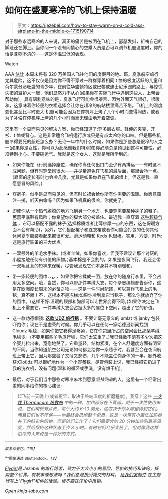 # 如何在盛夏寒冷的飞机上保持温暖

> 原文：<https://jezebel.com/how-to-stay-warm-on-a-cold-ass-airplane-in-the-middle-o-1715190714>

对于那些永远寒冷的人来说，真正的痛苦是被困在飞机上，瑟瑟发抖，祈祷自己的脚趾还在脚上。当你问一个没有同情心的空乘人员是否可以调节机舱温度时，你的话是含糊不清的——这是体温过低的表现。

Watch

AAA [估计](http://www.usatoday.com/story/travel/destinations/2015/06/25/more-americans-will-travel-this-fourth-of-july/29267311/) 本周末将有 320 万美国人飞往他们的度假目的地。耶。夏季航空旅行尤其危险，这不仅仅是因为你不得不穿过一群群穿着相同 t 恤的极度活跃的儿童和荷尔蒙分泌旺盛的青少年，在前往华盛顿特区或巴黎或迪士尼乐园的路上，与惊慌失措的监护人一起，他们显然力不从心(如果你在实际飞行中遇到这些人，上帝会帮助你)。具有讽刺意味的是，夏季飞行可能会很艰苦，因为外面天气很好，很暖和，这意味着你轻便的衣柜选择会让你在超冷的航站楼里痛苦不堪。飞机上的温度变化甚至比平时更大:机舱可能会因为在停机坪上烤了几个小时而变得闷热，或者为了补偿在停机坪上烤的几个小时而毫无理由地开着空调。

这里有一个显而易见的解决方案，你已经知道了:穿多层衣服。轻便的夹克、开衫、t 恤或背心。这是非常适合飞机运行热或只是有点太冷你的口味。但是那些机舱冷得要死的航班怎么办？无论一年中的什么时候，如果你是那些总是很冷的人之一(如果你是女性，你可以为此感谢我们特别的)你必须总是预见到这种可能性。必须特别小心。不要碰运气。我就是这个女人，这就是我所学到的。

*   如果你能在飞行前选择座位，确保你离任何出口门至少有两排远——有时这不成问题，但有时穿堂风很大——并尽量避免在飞机的最后面，那里会冷一点。(靠窗的座位有时也会冷几度，尤其是如果你靠在飞机的墙上，但这是我一直愿意冒的风险。)

*   穿裤子。似乎是显而易见的，但有时长裙会给你所有你需要的温暖。你愿意孤注一掷，听天由命吗？因为如果飞机真的很冷，你就完了。

*   即使你从一个热气腾腾的地方飞到另一个地方，也要穿需要某种袜子的鞋子。芭蕾平底鞋有风险；你希望你的脚大部分被盖住。最近我一直穿着 [这种超级气体](http://www.zappos.com/superga-2750-cotu-classic-grey-sage) ，它可以搭配不露的袜子(选择棉质或者比薄纱厚一点的东西，这在保暖方面不会有帮助)，另外，它们搭配裙子和连衣裙或者你可能会打包的任何其他休闲夏季服装看起来都很可爱。滑运动鞋和 Keds 也很棒。实用、方便、时尚:这是旅行装备的三大优点。

*   一双额外的羊毛水手袜。(或者羊绒，如果你喜欢，但我不建议让那个讨厌的小屋接触任何有价值的织物。)基本棉是不会割的。如果是夜间飞行，我还会带一双毛茸茸的短袜来保暖，尽管我发现它们本身并不特别暖和。

*   带一条轻便的围巾、、[、](http://www.zappos.com/women-scarves/COfWARCK1wHAAQHiAgMBAhg.zso)、，如果你把它揉成一团，放在你的随身行李里，不会占用太多空间。哦，当然，你可以带那件羊绒大衣，每个杂志编辑都告诉你，这是在欧洲度长周末的必备之物——这是一件时尚配饰，可以兼作飞机上的毛毯，真不赖！不，这根本不是冻糕:如果你冷到拿它当毯子，那么你就放弃了你的围巾。(这样不好:温暖的颈部和胸部可以让世界变得不同。)如果你决定在飞机上不需要它，一件羊绒大衣会占据太多的座位下空间，超出了它的价值。

*   这一款功德帽锁: [**这款 UDZ 旅行毯**](http://www.amazon.com/Cl%C3%B6udz-Compact-Travel-Blanket-Navy/dp/B00L1ARRPE?asc_campaign=InlineText&asc_refurl=https://jezebel.com/how-to-stay-warm-on-a-cold-ass-airplane-in-the-middle-o-1715190714&asc_source=&tag=kinjajezebellink-20) 。不要让毫无意义的 umlat 或 janky 包装吓跑你；现在不是虚荣的时候。你几乎可以在任何一家哈德逊新闻找到 Cloüdz 毛毯，如果你把它卷得足够紧，它在你包里所占的空间会比那条羊绒毛毯少。(不要用那些羊毛旅行毯，它们太笨重了。)我已经数不清有多少次把这个婴儿拉出来，宽慰地哭了。它重量轻，结构紧凑，在个人舒适度方面有明显的不同。当你知道航空公司无论如何都会给你一条毯子时，我甚至会在夜间航班上带上它，因为那些毯子又薄又悲伤，几乎不能盖住你身体的一半。额外收获:Cloüdz 可以很好地作为一个小野餐毯，尽管包装上说，我已经把它扔进了我的洗衣机，没有问题(温和的循环或手洗，没有烘干机)。
*   最后，对于我们当中那些对寒冷麻木到愿意*坚持到底*的人，这里有一个经常出差的同事给你的核心建议:

> 起飞前一天晚上(或者更早，取决于终端温度的折磨程度)，我穿上这些 [*一次性 Thermacare 热敷布*](http://www.amazon.com/ThermaCare-Lower-Wraps-Large-XL-2-Count/dp/B001G7QUXW?asc_campaign=InlineText&asc_refurl=https://jezebel.com/how-to-stay-warm-on-a-cold-ass-airplane-in-the-middle-o-1715190714&asc_source=&tag=kinjajezebellink-20) *中的一种，加热部分在下背部。对于一次性使用来说，它们稍微有点贵，每个大约 6-10 美元，这取决于你从哪里得到它们。而且它们也不环保——你最终会扔掉整个包裹，这是一块带有小魔法加热器补丁的结实的织物。但是他们工作了！它们需要大约 20 分钟加热到最高温度，然后保持这种状态至少 8 小时。有时它们几乎太热了，但对像我这样怕冷的人来说是一种好的方式。*

* * *

<small>*联系作者在*</small>[<small></small>](mailto:jessica@jezebel.com)*<small>*。*T15】</small>*

*<small>*图像通过 Shutterstock。*T3】</small>*

*[*Flygirl*](http://flygirl.jezebel.com/)*是 Jezebel 的旅行博客，致力于大大小小的冒险，导航的技巧和诀窍，探索整个世界。有故事或想法吗？我们总是接受提交的材料。* [*给我们发邮件*](mailto:jessica@jezebel.com) *在主题行写上“Flygirl”和你的话题。请不要在评论中推销。**

*[Open *kinja-labs.com*](http://kinja-labs.com/related-widget/?posts=1713972485,1699755860,1693383755&title=Recommended%20stories)*